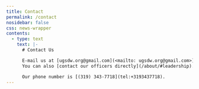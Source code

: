 ```yaml
---
title: Contact
permalink: /contact
nosidebar: false
css: news-wrapper
contents:
  - type: text
    text: |-
      # Contact Us

      E-mail us at [ugsdw.org@gmail.com](<mailto: ugsdw.org@gmail.com>).
      You can also [contact our officers directly](/about/#leadership).

      Our phone number is [(319) 343-7718](tel:+3193437718).
---
```

